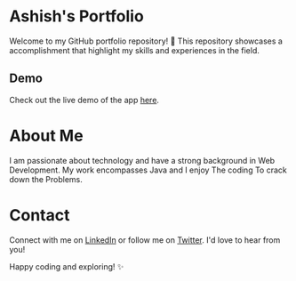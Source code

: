 # Ashish's Portfolio

Welcome to my GitHub portfolio repository! 🌟 This repository showcases a accomplishment that highlight my skills and experiences in the field.

## Demo

Check out the live demo of the app [here](https://ashishpatil7507.github.io/Portfolip-ashish/).

# About Me

I am passionate about technology and have a strong background in Web Development. My work encompasses Java and I enjoy The coding To crack down the Problems.

# Contact

Connect with me on [LinkedIn](https://linkedin.com/in/ashishpatil7507) or follow me on [Twitter](https://twitter.com/yourusername). I'd love to hear from you!

Happy coding and exploring! ✨
